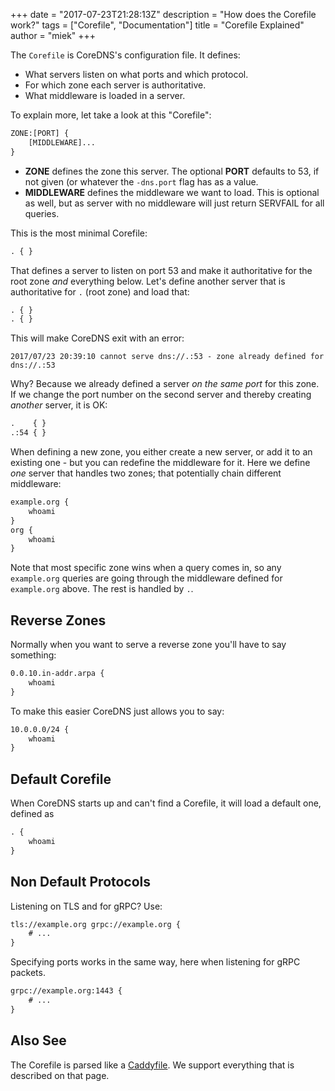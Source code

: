 +++
date = "2017-07-23T21:28:13Z"
description = "How does the Corefile work?"
tags = ["Corefile", "Documentation"]
title = "Corefile Explained"
author = "miek"
+++

The `Corefile` is CoreDNS's configuration file. It defines:

* What servers listen on what ports and which protocol.
* For which zone each server is authoritative.
* What middleware is loaded in a server.

To explain more, let take a look at this "Corefile":

~~~ txt
ZONE:[PORT] {
    [MIDDLEWARE]...
}
~~~

* **ZONE** defines the zone this server. The optional **PORT** defaults to 53, if not given (or
  whatever the `-dns.port` flag has as a value.
* **MIDDLEWARE** defines the middleware we want to load. This is optional as well, but as server
  with no middleware will just return SERVFAIL for all queries.

This is the most minimal Corefile:

~~~ txt
. { }
~~~

That defines a server to listen on port 53 and make it authoritative for the root zone *and*
everything below. Let's define another server that is authoritative for `.` (root zone) and load
that:

~~~ txt
. { }
. { }
~~~

This will make CoreDNS exit with an error:
~~~
2017/07/23 20:39:10 cannot serve dns://.:53 - zone already defined for dns://.:53
~~~

Why? Because we already defined a server *on the same port* for this zone. If we change the port
number on the second server and thereby creating *another* server, it is OK:

~~~ txt
.    { }
.:54 { }
~~~

When defining a new zone, you either create a new server, or add it to an existing one - but you can
redefine the middleware for it. Here we define *one* server that handles two zones; that potentially
chain different middleware:

~~~ txt
example.org {
    whoami
}
org {
    whoami
}
~~~

Note that most specific zone wins when a query comes in, so any `example.org` queries are going
through the middleware defined for `example.org` above. The rest is handled by `.`.

## Reverse Zones

Normally when you want to serve a reverse zone you'll have to say something:

~~~ txt
0.0.10.in-addr.arpa {
    whoami
}
~~~

To make this easier CoreDNS just allows you to say:

~~~ txt
10.0.0.0/24 {
    whoami
}
~~~

## Default Corefile

When CoreDNS starts up and can't find a Corefile, it will load a default one, defined as

~~~ txt
. {
    whoami
}
~~~

## Non Default Protocols

Listening on TLS and for gRPC? Use:

~~~ txt
tls://example.org grpc://example.org {
    # ...
}
~~~

Specifying ports works in the same way, here when listening for gRPC packets.

~~~ txt
grpc://example.org:1443 {
    # ...
}
~~~

## Also See

The Corefile is parsed like a [Caddyfile](https://caddyserver.com/docs/caddyfile). We support
everything that is described on that page.
